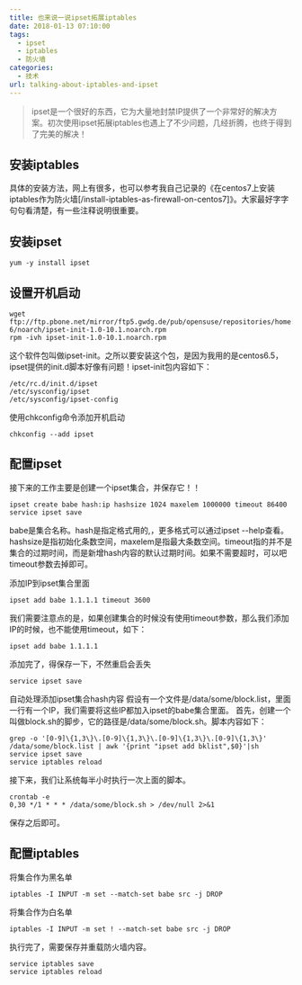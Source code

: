 ```yaml
---
title: 也来说一说ipset拓展iptables
date: 2018-01-13 07:10:00
tags: 
  - ipset
  - iptables
  - 防火墙
categories:
  - 技术
url: talking-about-iptables-and-ipset
---
```


> ipset是一个很好的东西，它为大量地封禁IP提供了一个非常好的解决方案。初次使用ipset拓展iptables也遇上了不少问题，几经折腾，也终于得到了完美的解决！

<!--more-->


## 安装iptables

具体的安装方法，网上有很多，也可以参考我自己记录的《在centos7上安装iptables作为防火墙[/install-iptables-as-firewall-on-centos7]》。大家最好字字句句看清楚，有一些注释说明很重要。

## 安装ipset

```
yum -y install ipset
```


## 设置开机启动

```
wget ftp://ftp.pbone.net/mirror/ftp5.gwdg.de/pub/opensuse/repositories/home:/mludvig:/elml/CentOS_CentOS-6/noarch/ipset-init-1.0-10.1.noarch.rpm
rpm -ivh ipset-init-1.0-10.1.noarch.rpm
```

这个软件包叫做ipset-init。之所以要安装这个包，是因为我用的是centos6.5，ipset提供的init.d脚本好像有问题！ipset-init包内容如下：

```
/etc/rc.d/init.d/ipset
/etc/sysconfig/ipset
/etc/sysconfig/ipset-config
```

使用chkconfig命令添加开机启动


```
chkconfig --add ipset
```

## 配置ipset

接下来的工作主要是创建一个ipset集合，并保存它！！

```
ipset create babe hash:ip hashsize 1024 maxelem 1000000 timeout 86400
service ipset save
```

babe是集合名称。hash是指定格式用的,，更多格式可以通过ipset
--help查看。hashsize是指初始化条数空间，maxelem是指最大条数空间。timeout指的并不是集合的过期时间，而是新增hash内容的默认过期时间。如果不需要超时，可以吧timeout参数去掉即可。

添加IP到ipset集合里面

```
ipset add babe 1.1.1.1 timeout 3600
```

我们需要注意点的是，如果创建集合的时候没有使用timeout参数，那么我们添加IP的时候，也不能使用timeout，如下：

```
ipset add babe 1.1.1.1
```

添加完了，得保存一下，不然重启会丢失

```
service ipset save
```

自动处理添加ipset集合hash内容
假设有一个文件是/data/some/block.list，里面一行有一个IP，我们需要将这些IP都加入ipset的babe集合里面。
首先，创建一个叫做block.sh的脚步，它的路径是/data/some/block.sh。脚本内容如下：

```
grep -o '[0-9]\{1,3\}\.[0-9]\{1,3\}\.[0-9]\{1,3\}\.[0-9]\{1,3\}' /data/some/block.list | awk '{print "ipset add bklist",$0}'|sh
service ipset save
service iptables reload
```

接下来，我们让系统每半小时执行一次上面的脚本。

```
crontab -e
0,30 */1 * * * /data/some/block.sh > /dev/null 2>&1
```

保存之后即可。

## 配置iptables

将集合作为黑名单

```
iptables -I INPUT -m set --match-set babe src -j DROP
```

将集合作为白名单

```
iptables -I INPUT -m set ! --match-set babe src -j DROP
```

执行完了，需要保存并重载防火墙内容。

```
service iptables save
service iptables reload
```